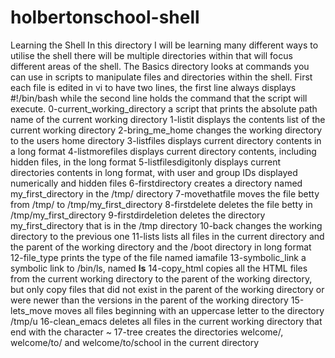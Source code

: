 # holbertonschool-shell
Learning the Shell
In this directory I will be learning many different ways to utilise the shell there will be multiple directories within that will focus different areas of the shell.
The Basics directory looks at commands you can use in scripts to manipulate files and directories within the shell. First each file is edited in vi to have two lines, the first line always displays #!/bin/bash while the second line holds the command that the script will execute.
0-current_working_directory a script that prints the absolute path name of the current working directory
1-listit displays the contents list of the current working directory
2-bring_me_home changes the working directory to the users home directory
3-listfiles displays current directory contents in a long format
4-listmorefiles displays current directory contents, including hidden files, in the long format
5-listfilesdigitonly displays current directories contents in long format, with user and group IDs displayed numerically and hidden files
6-firstdirectory creates a directory named my_first_directory in the /tmp/ directory
7-movethatfile moves the file betty from /tmp/ to /tmp/my_first_directory
8-firstdelete deletes the file betty in /tmp/my_first_directory
9-firstdirdeletion deletes the directory my_first_directory that is in the /tmp directory
10-back changes the working directory to the previous one
11-lists lists all files in the current directory and the parent of the working directory and the /boot directory in long format
12-file_type prints the type of the file named iamafile
13-symbolic_link a symbolic link to /bin/ls, named __ls__
14-copy_html copies all the HTML files from the current working directory to the parent of the working directory, but only copy files that did not exist in the parent of the working directory or were newer than the versions in the parent of the working directory
15-lets_move moves all files beginning with an uppercase letter to the directory /tmp/u
16-clean_emacs deletes all files in the current working directory that end with the character ~
17-tree creates the directories welcome/, welcome/to/ and welcome/to/school in the current directory
